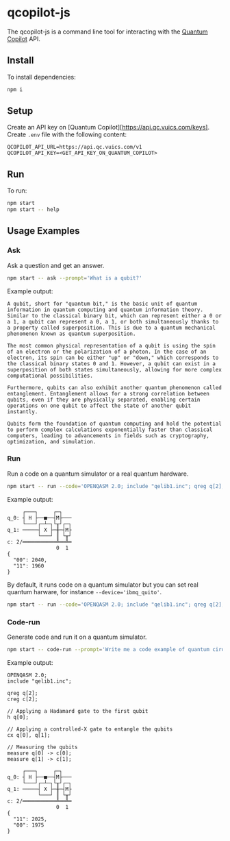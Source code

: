 # qcopilot-js

The qcopilot-js is a command line tool for interacting with the [Quantum Copilot](https://qc.vuics.com) API.

## Install

To install dependencies:
```bash
npm i
```

## Setup

Create an API key on [Quantum Copilot][https://api.qc.vuics.com/keys].
Create `.env` file with the following content:
```
QCOPILOT_API_URL=https://api.qc.vuics.com/v1
QCOPILOT_API_KEY=<GET_API_KEY_ON_QUANTUM_COPILOT>
```

## Run

To run:
```bash
npm start
npm start -- help
```

## Usage Examples

### Ask

Ask a question and get an answer.
```bash
npm start -- ask --prompt='What is a qubit?'
```
Example output:
```
A qubit, short for "quantum bit," is the basic unit of quantum information in quantum computing and quantum information theory. Similar to the classical binary bit, which can represent either a 0 or a 1, a qubit can represent a 0, a 1, or both simultaneously thanks to a property called superposition. This is due to a quantum mechanical phenomenon known as quantum superposition.

The most common physical representation of a qubit is using the spin of an electron or the polarization of a photon. In the case of an electron, its spin can be either "up" or "down," which corresponds to the classical binary states 0 and 1. However, a qubit can exist in a superposition of both states simultaneously, allowing for more complex computational possibilities.

Furthermore, qubits can also exhibit another quantum phenomenon called entanglement. Entanglement allows for a strong correlation between qubits, even if they are physically separated, enabling certain operations on one qubit to affect the state of another qubit instantly.

Qubits form the foundation of quantum computing and hold the potential to perform complex calculations exponentially faster than classical computers, leading to advancements in fields such as cryptography, optimization, and simulation.
```

### Run

Run a code on a quantum simulator or a real quantum hardware.
```bash
npm start -- run --code='OPENQASM 2.0; include "qelib1.inc"; qreg q[2]; creg c[2]; h q[0]; cx q[0], q[1]; measure q -> c;' --device='simulator_statevector'
```
Example output:
```
     ┌───┐     ┌─┐
q_0: ┤ H ├──■──┤M├───
     └───┘┌─┴─┐└╥┘┌─┐
q_1: ─────┤ X ├─╫─┤M├
          └───┘ ║ └╥┘
c: 2/═══════════╩══╩═
                0  1
{
  "00": 2040,
  "11": 1960
}
```

By default, it runs code on a quantum simulator but you can set real quantum harware, for instance `--device='ibmq_quito'`.
```bash
npm start -- run --code='OPENQASM 2.0; include "qelib1.inc"; qreg q[2]; creg c[2]; h q[0]; cx q[0], q[1]; measure q -> c;' --device='ibmq_quito'
```

### Code-run

Generate code and run it on a quantum simulator.
```bash
npm start -- code-run --prompt='Write me a code example of quantum cirquit algorithm on OpenQASM 2'
```
Example output:
```
OPENQASM 2.0;
include "qelib1.inc";

qreg q[2];
creg c[2];

// Applying a Hadamard gate to the first qubit
h q[0];

// Applying a controlled-X gate to entangle the qubits
cx q[0], q[1];

// Measuring the qubits
measure q[0] -> c[0];
measure q[1] -> c[1];

     ┌───┐     ┌─┐
q_0: ┤ H ├──■──┤M├───
     └───┘┌─┴─┐└╥┘┌─┐
q_1: ─────┤ X ├─╫─┤M├
          └───┘ ║ └╥┘
c: 2/═══════════╩══╩═
                0  1
{
  "11": 2025,
  "00": 1975
}
```
